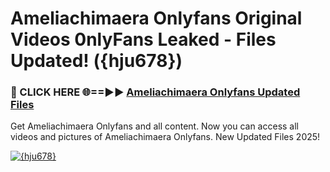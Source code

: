 # Ameliachimaera Onlyfans Original Videos 0nlyFans Leaked - Files Updated! ({hju678})

<h3>🔴 CLICK HERE 🌐==►► <a href="https://tinyurl.com/ms9xzufz" rel="nofollow">Ameliachimaera Onlyfans Updated Files</a></h3>

Get Ameliachimaera Onlyfans and all content. Now you can access all videos and pictures of Ameliachimaera Onlyfans. New Updated Files 2025!

[![{hju678}](https://i.imgur.com/PQ7UWWw.gif)](https://tinyurl.com/ms9xzufz)